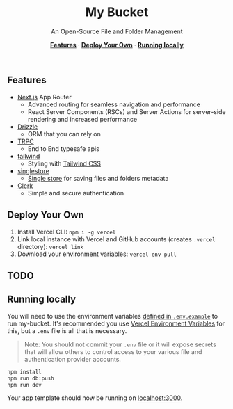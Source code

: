 <div>
  <h1 align="center">My Bucket</h1>
</div>

<p align="center">
  An Open-Source File and Folder Management
</p>

<p align="center">
  <a href="#features"><strong>Features</strong></a> ·
  <a href="#deploy-your-own"><strong>Deploy Your Own</strong></a> ·
  <a href="#running-locally"><strong>Running locally</strong></a>
</p>
<br/>

## Features

- [Next.js](https://nextjs.org) App Router
  - Advanced routing for seamless navigation and performance
  - React Server Components (RSCs) and Server Actions for server-side rendering and increased performance
- [Drizzle](https://orm.drizzle.team)
  - ORM that you can rely on
- [TRPC](https://trpc.io)
  - End to End typesafe apis
- [tailwind](https://tailwindcss.com)
  - Styling with [Tailwind CSS](https://tailwindcss.com)
- [singlestore](https://singlestore.com)
  - [Single store](https://singlestore.com) for saving files and folders metadata
- [Clerk](https://clerk.com/docs)
  - Simple and secure authentication

## Deploy Your Own

1. Install Vercel CLI: `npm i -g vercel`
2. Link local instance with Vercel and GitHub accounts (creates `.vercel` directory): `vercel link`
3. Download your environment variables: `vercel env pull`

## TODO

## Running locally

You will need to use the environment variables [defined in `.env.example`](.env.example) to run my-bucket. It's recommended you use [Vercel Environment Variables](https://vercel.com/docs/projects/environment-variables) for this, but a `.env` file is all that is necessary.

> Note: You should not commit your `.env` file or it will expose secrets that will allow others to control access to your various file and authentication provider accounts.

```bash
npm install
npm run db:push
npm run dev
```

Your app template should now be running on [localhost:3000](http://localhost:3000/).
